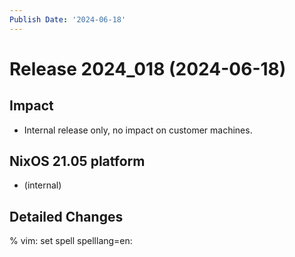 ```yaml
---
Publish Date: '2024-06-18'
---
```


# Release 2024_018 (2024-06-18)


## Impact

- Internal release only, no impact on customer machines.


## NixOS 21.05 platform

- (internal) 

## Detailed Changes

% vim: set spell spelllang=en:
